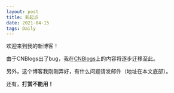 ```yaml
---
layout: post
title: 新起点
date: 2021-04-15
tags: Daily  
---
```

欢迎来到我的新博客！

由于CNBlogs出了bug，我在[CNBlogs](https://www.cnblogs.com/zerocode)上的内容将逐步迁移至此。

另外，这个博客我刚刚弄好，有什么问题请发邮件（地址在本文底部）。

还有，**打赏不能用！**
